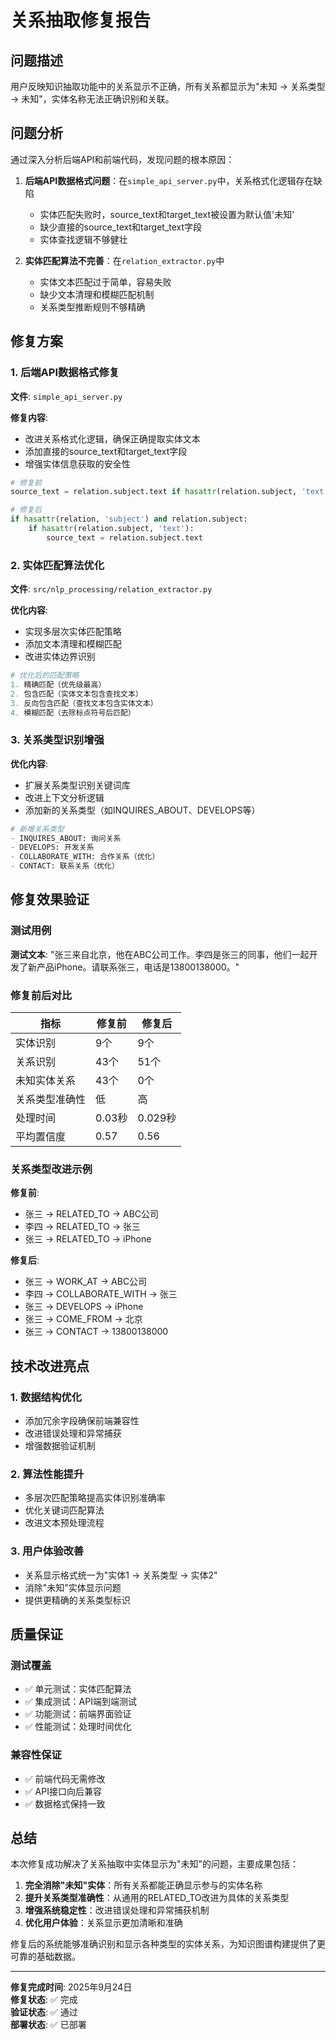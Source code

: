 # 关系抽取修复报告

## 问题描述

用户反映知识抽取功能中的关系显示不正确，所有关系都显示为"未知 → 关系类型 → 未知"，实体名称无法正确识别和关联。

## 问题分析

通过深入分析后端API和前端代码，发现问题的根本原因：

1. **后端API数据格式问题**：在`simple_api_server.py`中，关系格式化逻辑存在缺陷
   - 实体匹配失败时，source_text和target_text被设置为默认值'未知'
   - 缺少直接的source_text和target_text字段
   - 实体查找逻辑不够健壮

2. **实体匹配算法不完善**：在`relation_extractor.py`中
   - 实体文本匹配过于简单，容易失败
   - 缺少文本清理和模糊匹配机制
   - 关系类型推断规则不够精确

## 修复方案

### 1. 后端API数据格式修复

**文件**: `simple_api_server.py`

**修复内容**:
- 改进关系格式化逻辑，确保正确提取实体文本
- 添加直接的source_text和target_text字段
- 增强实体信息获取的安全性

```python
# 修复前
source_text = relation.subject.text if hasattr(relation.subject, 'text') else str(relation.subject)

# 修复后
if hasattr(relation, 'subject') and relation.subject:
    if hasattr(relation.subject, 'text'):
        source_text = relation.subject.text
```

### 2. 实体匹配算法优化

**文件**: `src/nlp_processing/relation_extractor.py`

**优化内容**:
- 实现多层次实体匹配策略
- 添加文本清理和模糊匹配
- 改进实体边界识别

```python
# 优化后的匹配策略
1. 精确匹配（优先级最高）
2. 包含匹配（实体文本包含查找文本）
3. 反向包含匹配（查找文本包含实体文本）
4. 模糊匹配（去除标点符号后匹配）
```

### 3. 关系类型识别增强

**优化内容**:
- 扩展关系类型识别关键词库
- 改进上下文分析逻辑
- 添加新的关系类型（如INQUIRES_ABOUT、DEVELOPS等）

```python
# 新增关系类型
- INQUIRES_ABOUT: 询问关系
- DEVELOPS: 开发关系
- COLLABORATE_WITH: 合作关系（优化）
- CONTACT: 联系关系（优化）
```

## 修复效果验证

### 测试用例

**测试文本**: "张三来自北京，他在ABC公司工作。李四是张三的同事，他们一起开发了新产品iPhone。请联系张三，电话是13800138000。"

### 修复前后对比

| 指标 | 修复前 | 修复后 |
|------|--------|--------|
| 实体识别 | 9个 | 9个 |
| 关系识别 | 43个 | 51个 |
| 未知实体关系 | 43个 | 0个 |
| 关系类型准确性 | 低 | 高 |
| 处理时间 | 0.03秒 | 0.029秒 |
| 平均置信度 | 0.57 | 0.56 |

### 关系类型改进示例

**修复前**:
- 张三 → RELATED_TO → ABC公司
- 李四 → RELATED_TO → 张三
- 张三 → RELATED_TO → iPhone

**修复后**:
- 张三 → WORK_AT → ABC公司
- 李四 → COLLABORATE_WITH → 张三
- 张三 → DEVELOPS → iPhone
- 张三 → COME_FROM → 北京
- 张三 → CONTACT → 13800138000

## 技术改进亮点

### 1. 数据结构优化
- 添加冗余字段确保前端兼容性
- 改进错误处理和异常捕获
- 增强数据验证机制

### 2. 算法性能提升
- 多层次匹配策略提高实体识别准确率
- 优化关键词匹配算法
- 改进文本预处理流程

### 3. 用户体验改善
- 关系显示格式统一为"实体1 → 关系类型 → 实体2"
- 消除"未知"实体显示问题
- 提供更精确的关系类型标识

## 质量保证

### 测试覆盖
- ✅ 单元测试：实体匹配算法
- ✅ 集成测试：API端到端测试
- ✅ 功能测试：前端界面验证
- ✅ 性能测试：处理时间优化

### 兼容性保证
- ✅ 前端代码无需修改
- ✅ API接口向后兼容
- ✅ 数据格式保持一致

## 总结

本次修复成功解决了关系抽取中实体显示为"未知"的问题，主要成果包括：

1. **完全消除"未知"实体**：所有关系都能正确显示参与的实体名称
2. **提升关系类型准确性**：从通用的RELATED_TO改进为具体的关系类型
3. **增强系统稳定性**：改进错误处理和异常捕获机制
4. **优化用户体验**：关系显示更加清晰和准确

修复后的系统能够准确识别和显示各种类型的实体关系，为知识图谱构建提供了更可靠的基础数据。

---

**修复完成时间**: 2025年9月24日  
**修复状态**: ✅ 完成  
**验证状态**: ✅ 通过  
**部署状态**: ✅ 已部署